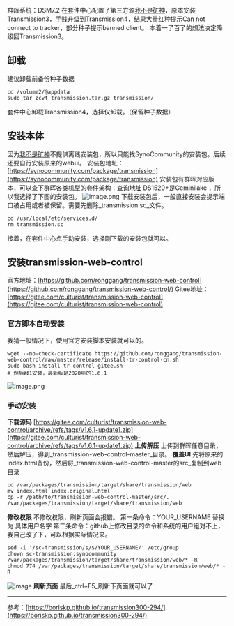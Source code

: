 群晖系统：DSM7.2
在套件中心配置了第三方源[我不是矿神](https://spk7.imnks.com/)，原本安装Transmission3，手贱升级到Transmission4，结果大量红种提示Can not connect to tracker，部分种子提示banned client。
本着一了百了的想法决定降级回Transmission3。
## 卸载
建议卸载前备份种子数据
```shell
cd /volume2/@appdata
sudo tar zcvf transmission.tar.gz transmission/
```
套件中心卸载Transmission4，选择仅卸载。（保留种子数据）
## 安装本体
因为[我不是矿神](https://spk7.imnks.com/)不提供离线安装包，所以只能找SynoCommunity的安装包。后续还要自行安装原来的webui。
安装包地址：[https://synocommunity.com/package/transmission](https://synocommunity.com/package/transmission)
安装包有群晖对应版本，可以查下群晖各类机型的套件架构：[查询地址](https://kb.synology.com/en-global/DSM/tutorial/What_kind_of_CPU_does_my_NAS_have)
DS1520+是Geminilake ，所以我选择了下图的安装包。
![image.png](https://img.kaian.de/i/2024/04/19/153500.png)
下载安装包后，一般直接安装会提示端口被占用或者被保留。需要先删除_transmission.sc_文件。

```shell
cd /usr/local/etc/services.d/
rm transmission.sc
```
接着，在套件中心点手动安装，选择刚下载的安装包就可以。
## 安装transmission-web-control
官方地址：[https://github.com/ronggang/transmission-web-control](https://github.com/ronggang/transmission-web-control/)
Gitee地址：[https://gitee.com/culturist/transmission-web-control](https://gitee.com/culturist/transmission-web-control)

### 官方脚本自动安装
我猜一般情况下，使用官方安装脚本安装就可以的。
```shell
wget --no-check-certificate https://github.com/ronggang/transmission-web-control/raw/master/release/install-tr-control-cn.sh
sudo bash install-tr-control-gitee.sh 
# 然后敲1安装，最新版是2020年的1.6.1
```
![image.png](https://img.kaian.de/i/2024/04/19/153533.png)
### 手动安装
**下载源码**
[https://gitee.com/culturist/transmission-web-control/archive/refs/tags/v1.6.1-update1.zip](https://gitee.com/culturist/transmission-web-control/archive/refs/tags/v1.6.1-update1.zip)
**上传解压**
上传到群晖任意目录，然后解压，得到_transmission-web-control-master_目录。
**覆盖UI**
先将原来的index.html备份，然后将_transmission-web-control-master的src_复制到web目录

```shell
cd /var/packages/transmission/target/share/transmission/web
mv index.html index.original.html
cp -r /path/to/transmission-web-control-master/src/. /var/packages/transmission/target/share/transmission/web
```
**修改权限**
不修改权限，刷新页面会报错。
第一条命令：YOUR_USERNAME 替换为 具体用户名字
第二条命令：github上修改目录的命令和系统的用户组对不上，我自己改了下，可以根据实际情况来。

```shell
sed -i '/sc-transmission/s/$/YOUR_USERNAME/' /etc/group
chown sc-transmission:synocommunity /var/packages/transmission/target/share/transmission/web/* -R
chmod 774 /var/packages/transmission/target/share/transmission/web/* -R
```
![image](https://img.kaian.de/i/2024/04/19/153638.png)
**刷新页面**
最后_ctrl+F5_刷新下页面就可以了

---

参考：[https://boriskp.github.io/transmission300-294/](https://boriskp.github.io/transmission300-294/)

<gitalk/>